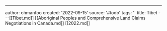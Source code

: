 ---
author: ohmanfoo
created: '2022-09-15'
source: '#todo'
tags: ''
title: Tibet
---[[Tibet.md]]
[[Aboriginal Peoples and Comprehensive Land Claims Negotiations in Canada.md]]
[[2022.md]]
